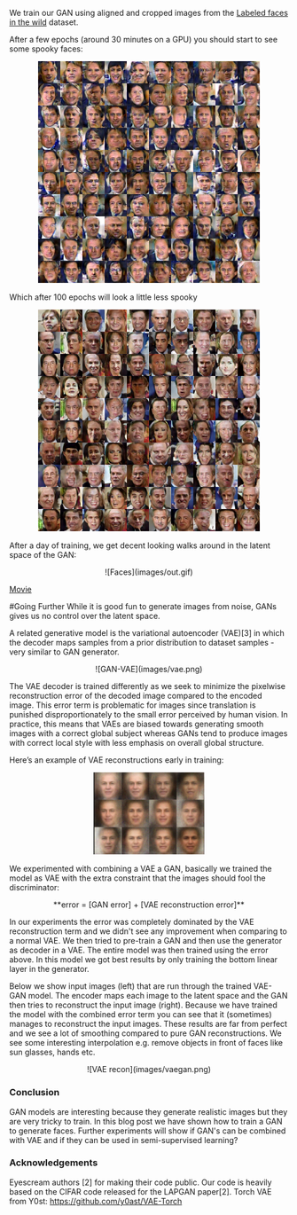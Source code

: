 We train our GAN using aligned and cropped images from the [Labeled faces in the wild](http://vis-www.cs.umass.edu/lfw/) dataset.

After a few epochs (around 30 minutes on a GPU) you should start to see some spooky faces:

<p align='center'><img src="images/lfw_spooky.png" width="400"></p>

Which after 100 epochs will look a little less spooky

<p align='center'><img src="images/lfw_example.png" width="400"></p>

After a day of training, we get decent looking walks around in the latent space of the GAN:

<p align='center'> ![Faces](images/out.gif) </p>

[Movie](https://www.youtube.com/watch?v=PmC6ZOaCAOs&feature=youtu.be)

#Going Further
While it is good fun to generate images from noise, GANs gives us no control over the latent space.

A related generative model is the variational autoencoder (VAE)[3] in which the decoder maps samples from a prior distribution to dataset samples - very similar to GAN generator.

<p align='center'> ![GAN-VAE](images/vae.png) </p>


The VAE decoder is trained differently as we seek to minimize the pixelwise reconstruction error of the decoded image compared to the encoded image. This error term is problematic for images since translation is punished disproportionately to the small error perceived by human vision. In practice, this means that VAEs are biased towards generating smooth images with a correct global subject whereas GANs tend to produce images with correct local style with less emphasis on overall global structure.


Here’s an example of VAE reconstructions early in training:
<p align='center'><img src="images/vae_recon.png" width="200"></p>

We experimented with combining a VAE a GAN, basically we trained the model as VAE with the extra constraint that the images should fool the discriminator:

<p align='center'>**error = [GAN error] + [VAE reconstruction error]**</p>
In our experiments the error was completely dominated by the VAE reconstruction term and we didn't see any improvement when comparing to a normal VAE. We then tried to pre-train a GAN and then use the generator as decoder in a VAE. The entire model was then trained using the error above. In this model we got best results by only training the bottom linear layer in the generator.

Below we show input images (left) that are run through the trained VAE-GAN model. The encoder maps each image to the latent space and the GAN then tries to reconstruct the input image (right). Because we have trained the model with the combined error term you can see that it (sometimes) manages to reconstruct the input images. These results are far from perfect and we see a lot of smoothing compared to pure GAN reconstructions. We see some interesting interpolation e.g. remove objects in front of faces like sun glasses, hands etc.

<p align='center'>![VAE recon](images/vaegan.png)</p>


### Conclusion
GAN models are interesting because they generate realistic images but they are very tricky to train. In this blog post we have shown how to train a GAN to generate faces. Further experiments will show if GAN's can be combined with VAE and if they can be used in semi-supervised learning?


### Acknowledgements
Eyescream authors [2] for making their code public. Our code is heavily based on the CIFAR code released for the LAPGAN paper[2].
Torch VAE from Y0st: https://github.com/y0ast/VAE-Torch
